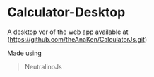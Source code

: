 # Calculator-Desktop

A desktop ver of the web app available at (https://github.com/theAnaKen/CalculatorJs.git)

Made using

> NeutralinoJs
